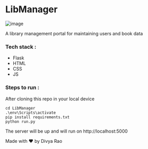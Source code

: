 # LibManager

![image](https://user-images.githubusercontent.com/59830064/137360686-36c6284d-1173-44d7-abda-307fea83eb02.png)

A library management portal for maintaining users and book data 

### Tech stack :

- Flask
- HTML
- CSS 
- JS

### Steps to run :

After cloning this repo in your local device

```
cd LibManager
.\env\Scripts\activate
pip install requirements.txt
python run.py

```

The server will be up and will run on http://localhost:5000

Made with ❤️ by Divya Rao

